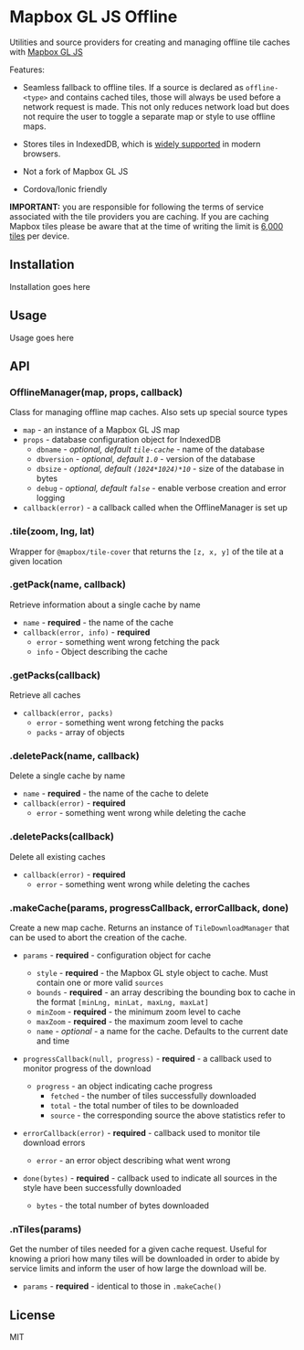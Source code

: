 # Mapbox GL JS Offline
Utilities and source providers for creating and managing offline tile caches with [Mapbox GL JS](https://www.mapbox.com/mapbox-gl-js)

Features:
+ Seamless fallback to offline tiles. If a source is declared as `offline-<type>`
and contains cached tiles, those will always be used before a network request is made.
This not only reduces network load but does not require the user to toggle a separate
map or style to use offline maps.  

+ Stores tiles in IndexedDB, which is [widely supported](https://caniuse.com/#feat=indexeddb)
in modern browsers.  

+ Not a fork of Mapbox GL JS  

+ Cordova/Ionic friendly 

__IMPORTANT:__ you are responsible for following the terms of service associated
with the tile providers you are caching. If you are caching Mapbox tiles please
be aware that at the time of writing the limit is [6,000 tiles](https://www.mapbox.com/help/mobile-offline/#tile-ceiling--limits)
per device.

## Installation
Installation goes here  

## Usage  
Usage goes here  


## API

### OfflineManager(map, props, callback)
Class for managing offline map caches. Also sets up special source types   
+ `map` - an instance of a Mapbox GL JS map
+ `props` - database configuration object for IndexedDB
  + `dbname` - *optional, default `tile-cache`* - name of the database
  + `dbversion` - *optional, default `1.0`* - version of the database
  + `dbsize` - *optional, default `(1024*1024)*10`* - size of the database in bytes
  + `debug` - *optional, default `false`* - enable verbose creation and error logging
+ `callback(error)` - a callback called when the OfflineManager is set up

### .tile(zoom, lng, lat)  
Wrapper for `@mapbox/tile-cover` that returns the `[z, x, y]` of the tile at a
given location

### .getPack(name, callback)  
Retrieve information about a single cache by name  
+ `name` - __required__ - the name of the cache
+ `callback(error, info)` - __required__  
  + `error` - something went wrong fetching the pack
  + `info` - Object describing the cache

### .getPacks(callback)  
Retrieve all caches  
+ `callback(error, packs)`
  + `error` - something went wrong fetching the packs
  + `packs` - array of objects

### .deletePack(name, callback)  
Delete a single cache by name  
+ `name` - __required__ - the name of the cache to delete  
+ `callback(error)` - __required__
  + `error` - something went wrong while deleting the cache  

### .deletePacks(callback)  
Delete all existing caches  
+ `callback(error)` - __required__
  + `error` - something went wrong while deleting the caches  

### .makeCache(params, progressCallback, errorCallback, done)  
Create a new map cache. Returns an instance of `TileDownloadManager` that can be
used to abort the creation of the cache.  
+ `params` - __required__ - configuration object for cache  
  + `style` - __required__ - the Mapbox GL style object to cache. Must contain one or more valid `sources`  
  + `bounds` - __required__ - an array describing the bounding box to cache in the format `[minLng, minLat, maxLng, maxLat]`  
  + `minZoom` - __required__ - the minimum zoom level to cache  
  + `maxZoom` - __required__ - the maximum zoom level to cache  
  + `name` - *optional* - a name for the cache. Defaults to the current date and time  

+ `progressCallback(null, progress)` - __required__ - a callback used to monitor progress of the download  
  + `progress` - an object indicating cache progress  
    + `fetched` - the number of tiles successfully downloaded  
    + `total` - the total number of tiles to be downloaded  
    + `source` - the corresponding source the above statistics refer to  

+ `errorCallback(error)` - __required__ - callback used to monitor tile download errors  
  + `error` - an error object describing what went wrong  

+ `done(bytes)` - __required__ - callback used to indicate all sources in the style have been successfully downloaded  
  + `bytes` - the total number of bytes downloaded  

### .nTiles(params)  
Get the number of tiles needed for a given cache request. Useful for knowing a priori
how many tiles will be downloaded in order to abide by service limits and inform
the user of how large the download will be.  
+ `params` - __required__ - identical to those in `.makeCache()`  



## License
MIT
